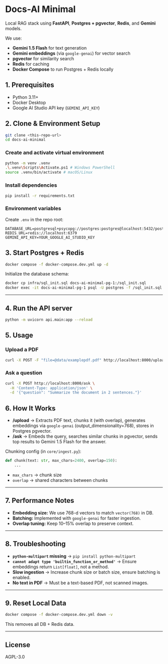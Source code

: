 # Docs-AI Minimal

Local RAG stack using **FastAPI**, **Postgres + pgvector**, **Redis**, and **Gemini** models.

We use:

* **Gemini 1.5 Flash** for text generation
* **Gemini embeddings** (via `google-genai`) for vector search
* **pgvector** for similarity search
* **Redis** for caching
* **Docker Compose** to run Postgres + Redis locally


## 1. Prerequisites
* Python 3.11+
* Docker Desktop
* Google AI Studio API key (`GEMINI_API_KEY`)


## 2. Clone & Environment Setup
```bash
git clone <this-repo-url>
cd docs-ai-minimal
```

### Create and activate virtual environment
```bash
python -m venv .venv
.\.venv\Scripts\Activate.ps1 # Windows PowerShell
source .venv/bin/activate # macOS/Linux
```

### Install dependencies
```bash
pip install -r requirements.txt
```

### Environment variables
Create `.env` in the repo root:
```env
DATABASE_URL=postgresql+psycopg://postgres:postgres@localhost:5432/postgres
REDIS_URL=redis://localhost:6379
GEMINI_API_KEY=YOUR_GOOGLE_AI_STUDIO_KEY
```

## 3. Start Postgres + Redis
```bash
docker compose -f docker-compose.dev.yml up -d
```

Initialize the database schema:
```bash
docker cp infra/sql_init.sql docs-ai-minimal-pg-1:/sql_init.sql
docker exec -it docs-ai-minimal-pg-1 psql -U postgres -f /sql_init.sql
```

---

## 4. Run the API server

```bash
python -m uvicorn api.main:app --reload
```

## 5. Usage

### Upload a PDF
```bash
curl -X POST -F "file=@data/examplepdf.pdf" http://localhost:8000/upload
```

### Ask a question
```bash
curl -X POST http://localhost:8000/ask \
  -H 'Content-Type: application/json' \
  -d '{"question": "Summarize the document in 2 sentences."}'
```


## 6. How It Works

* **/upload** → Extracts PDF text, chunks it (with overlap), generates embeddings via `google-genai` (output\_dimensionality=768), stores in Postgres pgvector.
* **/ask** → Embeds the query, searches similar chunks in pgvector, sends top results to Gemini 1.5 Flash for the answer.

Chunking config (in `core/ingest.py`):

```python
def chunk(text: str, max_chars=2400, overlap=150):
    ...
```

* `max_chars` → chunk size
* `overlap` → shared characters between chunks

---

## 7. Performance Notes

* **Embedding size:** We use 768-d vectors to match `vector(768)` in DB.
* **Batching:** Implemented with `google-genai` for faster ingestion.
* **Overlap tuning:** Keep 10–15% overlap to preserve context.

---

## 8. Troubleshooting

* **`python-multipart` missing** → `pip install python-multipart`
* **`cannot adapt type 'builtin_function_or_method'`** → Ensure embeddings return `List[float]`, not a method.
* **Slow ingestion** → Increase chunk size or batch size, ensure batching is enabled.
* **No text in PDF** → Must be a text-based PDF, not scanned images.

---

## 9. Reset Local Data

```bash
docker compose -f docker-compose.dev.yml down -v
```

This removes all DB + Redis data.

---

## License

AGPL-3.0
